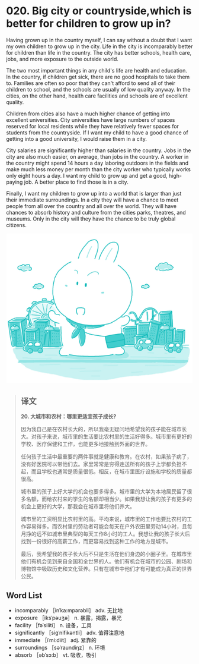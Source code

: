 # 020. Big city or countryside,which is better for children to grow up in?

Having grown up in the country myself, I can say without a doubt that I want my own children to grow up in the city. Life in the city is incomparably better for children than life in the country. The city has better schools, health care, jobs, and more exposure to the outside world.

The two most important things in any child's life are health and education. In the country, if children get sick, there are no good hospitals to take them to. Families are often so poor that they can't afford to send all of their children to school, and the schools are usually of low quality anyway. In the cities, on the other hand, health care facilities and schools are of excellent quality.

Children from cities also have a much higher chance of getting into excellent universities. City universities have large numbers of spaces reserved for local residents while they have relatively fewer spaces for students from the countryside. If I want my child to have a good chance of getting into a good university, I would raise them in a city.

City salaries are significantly higher than salaries in the country. Jobs in the city are also much easier, on average, than jobs in the country. A worker in the country might spend 14 hours a day laboring outdoors in the fields and make much less money per month than the city worker who typically works only eight hours a day. I want my child to grow up and get a good, high-paying job. A better place to find those is in a city.

Finally, I want my children to grow up into a world that is larger than just their immediate surroundings. In a city they will have a chance to meet people from all over the country and all over the world. They will have chances to absorb history and culture from the cities parks, theatres, and museums. Only in the city will they have the chance to be truly global citizens.

![](.gitbook/assets/toefl-ibt-high-score-essays-020.jpg)

> ## 译文
>
> **20. 大城市和农村：哪里更适宜孩子成长?**
>
> 因为我自己是在农村长大的，所以我毫无疑问地希望我的孩子能在城市长大。对孩子来说，城市里的生活要比农村里的生活好得多。城市里有更好的学校、医疗保健和工作，也能更多地接触到外面的世界。
>
> 任何孩子生活中最重要的两件事就是健康和教育。在农村，如果孩子病了，没有好医院可以带他们去。家里常常是穷得连送所有的孩子上学都负担不起，而且学校也通常是质量很低。相反，在城市里医疗设施和学校的质量都很高。
>
> 城市里的孩子上好大学的机会也要多得多。城市里的大学为本地居民留了很多名额，而给农村来的学生的名额却相当少。如果我想让我的孩子有更多的机会上更好的大学，那我会在城市里将他们养大。
>
> 城市里的工资明显比农村里的高。平均来说，城市里的工作也要比农村的工作容易得多。而农村里的劳动者可能会每天在户外农田里劳动14小时，且每月挣的远不如城市里典型的每天工作8小时的工人。我想让我的孩子长大后找到一份很好的高薪工作，而更容易找到这种工作的地方是城市。
>
> 最后，我希望我的孩子长大后不只是生活在他们身边的小圈子里。在城市里他们有机会见到来自全国和全世界的人。他们有机会在城市的公园、剧场和博物馆中吸取历史和文化营养。只有在城市中他们才有可能成为真正的世界公民。

## Word List

* incomparably ［inˈka:mpərəbli］ adv. 无比地
* exposure ［iksˈpəuʒə］ n. 暴露，揭露，暴光
* facility ［fəˈsiliti］ n. 设备，工具
* significantly ［sigˈnifikəntli］ adv. 值得注意地
* immediate ［iˈmi:diit］ adj. 紧靠的
* surroundings ［səˈraundiŋz］ n. 环境
* absorb ［əbˈsɔ:b］ vt. 吸收，吸引

